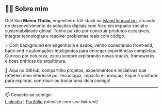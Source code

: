## 👨‍💻 Sobre mim

Olá! Sou **Marco Thulio**, engenheiro full-stack na [Island Innovation](https://islandinnovation.co), atuando no desenvolvimento de soluções digitais com foco em impacto social e sustentabilidade global. Tenho paixão por construir produtos escaláveis, integrar tecnologias e resolver problemas reais com código.

💡 Com background em engenharia e dados, venho conectando front-end, back-end e automações inteligentes para entregar experiências completas. Curioso por natureza, estou sempre explorando novas stacks, frameworks e boas práticas de arquitetura.

🚀 Aqui no GitHub, compartilho projetos, experimentos e iniciativas que refletem meu interesse por tecnologia, impacto e inovação. Fique à vontade para explorar, contribuir ou trocar uma ideia comigo!

---

📫 Conecte-se comigo:  
[LinkedIn](https://www.linkedin.com/in/marcotvarau/) | [Portfólio](https://seu-portfolio.com) *(atualize com seu link real)*
